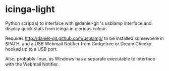 icinga-light
============

Python script(s) to interface with @daniel-git 's usblamp interface and display quick stats from icinga in glorious colour.

Requires http://daniel-git.github.com/usblamp/ to be installed somewhere in $PATH, and a USB Webmail Notifier from Gadgetree or Dream Cheeky hooked up to a USB port.

Also, probably linux, as Windows has a separate executable to interface with the Webmail Notifier.
